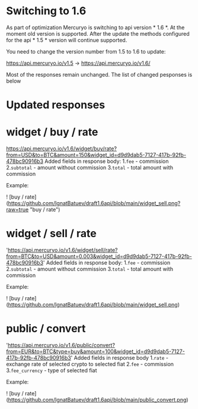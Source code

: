 # Switching to 1.6
As part of optimization Mercuryo is switching to api version * 1.6 *. At the moment old version is supported. After the update the methods configured for the api * 1.5 * version will continue supported.

You need to change the version number from 1.5 to 1.6 to update:

https://api.mercuryo.io/v1.5 -> https://api.mercuryo.io/v1.6/

Most of the responses remain unchanged. The list of changed pesponses is below

# Updated responses
# widget / buy / rate
https://api.mercuryo.io/v1.6/widget/buy/rate?from=USD&to=BTC&amount=150&widget_id=d9d9dab5-7127-417b-92fb-478bc90916b3
Added fields in response body:
1.`fee` - commission
2.`subtotal` - amount without commission
3.`total` - total amount with commission

Example:

! [buy / rate] (https://github.com/IgnatBatuev/draft1.6api/blob/main/widget_sell.png?raw=true "buy / rate")
# widget / sell / rate
'https://api.mercuryo.io/v1.6/widget/sell/rate?from=BTC&to=USD&amount=0.003&widget_id=d9d9dab5-7127-417b-92fb-478bc90916b3'
Added fields in response body:
1.`fee` - commission
2.`subtotal` - amount without commission
3.`total` - total amount with commission

Example:

! [buy / rate] (https://github.com/IgnatBatuev/draft1.6api/blob/main/widget_sell.png)
# public / convert
'https://api.mercuryo.io/v1.6/public/convert?from=EUR&to=BTC&type=buy&amount=100&widget_id=d9d9dab5-7127-417b-92fb-478bc90916b3'
Added fields in response body
1.`rate` - exchange rate of selected crypto to selected fiat
2.`fee` - commission
3.`fee_currency` - type of selected fiat

Example:

! [buy / rate] (https://github.com/IgnatBatuev/draft1.6api/blob/main/public_convert.png)
